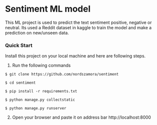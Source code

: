 # Sentiment ML model
This ML project is used to predict the text sentiment positive, negative or neutral. Its used a Reddit dataset in kaggle to train the model and make a prediction on new/unseen data.
### Quick Start
Install this project on your local machine and here are following steps.

1. Run the following commands

```
$ git clone https://github.com/nordszamora/sentiment

$ cd sentiment

$ pip install -r requirements.txt

$ python manage.py collectstatic

$ python manage.py runserver
```
2. Open your browser and paste it on address bar http://localhost:8000
